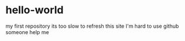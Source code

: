 # hello-world
my first repository
its too slow to refresh this site
I'm hard to use github
someone help me
